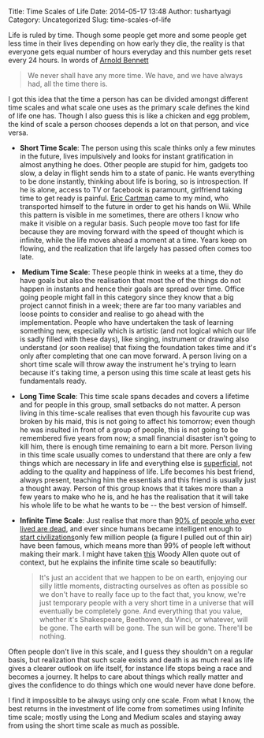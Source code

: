 Title: Time Scales of Life
Date: 2014-05-17 13:48
Author: tushartyagi
Category: Uncategorized
Slug: time-scales-of-life

Life is ruled by time. Though some people get more and some people get
less time in their lives depending on how early they die, the reality is
that everyone gets equal number of hours everyday and this number gets
reset every 24 hours. In words of [Arnold
Bennett](http://www.gutenberg.org/files/2274/2274-h/2274-h.htm "How to live on 24 hours a day")

> We never shall have any more time. We have, and we have always had,
> all the time there is.

I got this idea that the time a person has can be divided amongst
different time scales and what scale one uses as the primary scale
defines the kind of life one has. Though I also guess this is like a
chicken and egg problem, the kind of scale a person chooses depends a
lot on that person, and vice versa.

-   **Short Time Scale**: The person using this scale thinks only a few
    minutes in the future, lives impulsively and looks for instant
    gratification in almost anything he does. Other people are stupid
    for him, gadgets too slow, a delay in flight sends him to a state of
    panic. He wants everything to be done instantly, thinking about life
    is boring, so is introspection. If he is alone, access to TV or
    facebook is paramount, girlfriend taking time to get ready is
    painful. [Eric Cartman](http://en.wikipedia.org/wiki/Go_God_Go) came
    to my mind, who transported himself to the future in order to get
    his hands on Wii. While this pattern is visible in me sometimes,
    there are others I know who make it visible on a regular basis. Such
    people move too fast for life because they are moving forward with
    the speed of thought which is infinite, while the life moves ahead a
    moment at a time. Years keep on flowing, and the realization that
    life largely has passed often comes too late.

-    **Medium Time Scale**: These people think in weeks at a time, they
    do have goals but also the realisation that most the of the things
    do not happen in instants and hence their goals are spread over
    time. Office going people might fall in this category since they
    know that a big project cannot finish in a week; there are far too
    many variables and loose points to consider and realise to go ahead
    with the implementation. People who have undertaken the task of
    learning something new, especially which is artistic (and not
    logical which our life is sadly filled with these days), like
    singing, instrument or drawing also understand (or soon realise)
    that fixing the foundation takes time and it's only after completing
    that one can move forward. A person living on a short time scale
    will throw away the instrument he's trying to learn because it's
    taking time, a person using this time scale at least gets his
    fundamentals ready.

-   **Long Time Scale**: This time scale spans decades and covers a
    lifetime and for people in this group, small setbacks do not matter.
    A person living in this time-scale realises that even though his
    favourite cup was broken by his maid, this is not going to affect
    his tomorrow; even though he was insulted in front of a group of
    people, this is not going to be remembered five years from now; a
    small financial disaster isn't going to kill him, there is enough
    time remaining to earn a bit more. Person living in this time scale
    usually comes to understand that there are only a few things which
    are necessary in life and everything else is
    [superficial](http://en.wikipedia.org/wiki/Hedonic_treadmill "Hedonic Treadmill"),
    not adding to the quality and happiness of life. Life becomes his
    best friend, always present, teaching him the essentials and this
    friend is usually just a thought away. Person of this group knows
    that it takes more than a few years to make who he is, and he has
    the realisation that it will take his whole life to be what he wants
    to be -- the best version of himself.

-   **Infinite Time Scale**: Just realise that more than [90% of people
    who ever lived are
    dead](http://www.prb.org/Publications/Articles/2002/HowManyPeopleHaveEverLivedonEarth.aspx "Number of dead people"),
    and ever since humans became intelligent enough to [start
    civilizations](http://en.wikipedia.org/wiki/Cradle_of_civilization "Cradle of Civilization")only
    few million people (a figure I pulled out of thin air) have been
    famous, which means more than 99% of people left without making
    their mark. I might have taken
    [this](http://www.esquire.com/features/what-ive-learned/woody-allen-0913 "Woody Allen on life")
    Woody Allen quote out of context, but he explains the infinite time
    scale so beautifully:  

    > It's just an accident that we happen to be on earth, enjoying our
    > silly little moments, distracting ourselves as often as possible
    > so we don't have to really face up to the fact that, you know,
    > we're just temporary people with a very short time in a universe
    > that will eventually be completely gone. And everything that you
    > value, whether it's Shakespeare, Beethoven, da Vinci, or whatever,
    > will be gone. The earth will be gone. The sun will be gone.
    > There'll be nothing.

Often people don't live in this scale, and I guess they shouldn't on a
regular basis, but realization that such scale exists and death is as
much real as life gives a clearer outlook on life itself, for instance
life stops being a race and becomes a journey. It helps to care about
things which really matter and gives the confidence to do things which
one would never have done before.

I find it impossible to be always using only one scale. From what I
know, the best returns in the investment of life come from sometimes
using Infinite time scale; mostly using the Long and Medium scales and
staying away from using the short time scale as much as possible.
